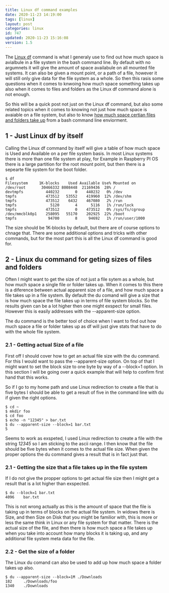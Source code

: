 ```yaml
---
title: Linux df command examples
date: 2020-11-23 14:19:00
tags: [linux]
layout: post
categories: linux
id: 747
updated: 2020-11-23 15:16:08
version: 1.5
---
```


The [Linux df](http://linuxcommand.org/lc3_man_pages/df1.html) command is what I generaly use to find out how much space is avialbule in a file system in the bash command line. By default with no argumnets it will give the amount of space availabule on all mounted file systems. It can also be given a mount point, or a path of a file, however it will still only give data for the file system as a whole. So then this rasis some questions when it comes to knwoing how much space something takes up also when it comes to files and folders as the Linux df command alone is not enough.

So this will be a quick post not just on the Linux df command, but also some related topics when it comes to knowing not just how much space is avaiable on a file system, but also to know [how much space certian files and folders take up](https://www.howtogeek.com/450366/how-to-get-the-size-of-a-file-or-directory-in-linux/) from a bash command line enviorment.

<!-- more -->

## 1 - Just Linux df by itself

Calling the Linux df command by itself will give a table of how much space is Used and Available on a per file system basis. In most Linux systems there is more than one file system at play, for Example in Raspberry PI OS there is a large partition for the root mount point, but then there is a sepearte file system for the boot folder.

```
$ df
Filesystem     1K-blocks    Used Available Use% Mounted on
/dev/root       30466332 8008448  21169436  28% /
devtmpfs          440232       0    440232   0% /dev
tmpfs             473512   53552    419960  12% /dev/shm
tmpfs             473512    6432    467080   2% /run
tmpfs               5120       4      5116   1% /run/lock
tmpfs             473512       0    473512   0% /sys/fs/cgroup
/dev/mmcblk0p1    258095   55170    202925  22% /boot
tmpfs              94700       8     94692   1% /run/user/1000
```

The size should be 1K-blocks by default, but there are of course options to chnage that. There are some additional options and tricks with other commands, but for the most part this is all the Linux df command is good for.

## 2 - Linux du command for geting sizes of files and folders

Often I might want to get the size of not just a file sytem as a whole, but how much space a single file or folder takes up. When it comes to this there is a diference between actual apparent size of a file, and how much space a file takes up in a file system. By default the du comand will give a size that is how much space the file takes up in terms of file system blocks. So the results given can be a lot higher then one might exspect for small files. However this is easily addresses with the --apparent-size option.

The du command is the better tool of choice when I want to find out how much space a file or folder takes up as df will just give stats that have to do with the whole file system.

### 2.1 - Getting actual Size of a file

First off I should cover how to get an actual file size with the du command. For this I would want to pass the --apparent-size option. On top of that I might want to set the block size to one byte by way of a --block=1 option. In this section I will be going over a quick example that will help to confirm first hand that this works.

So if I go to my home path and use Linux redirection to create a file that is five bytes I should be able to get a result of five in the command line with du if given the right options.

```
$ cd ~
$ mkdir foo
$ cd foo
$ echo -n "12345" > bar.txt
$ du --apparent-size --block=1 bar.txt
5
```

Seems to work as exspeted, I used Linux redirection to create a file with the string _12345_ so I am sticking to the ascii range. I then know that the file should be five bytes when it comes to the actual file size. When given the proper options the du command gives a result that is in fact just that.

### 2.1 - Getting the size that a file takes up in the file system

If I do not give the propper options to get actual file size then I might get a result that is a lot higher than exspected.

```
$ du --block=1 bar.txt
4096    bar.txt
```

This is not wrong actually as this is the amount of space that the file is taking up in terms of blocks on the actual file system. In widows there is Size, and then Size on Disk that you might be familior with, this is more or less the same think in Linux or any file system for that matter. There is the actual size of the file, and then there is how much space a file takes up when you take into account how many blocks it is taking up, and any additional file system meta data for the file. 

### 2.2 - Get the size of a folder

The Linux du comand can also be used to add up how much space a folder takes up also.

```
$ du --apparent-size --block=1M ./Downloads
182     ./Downloads/foo
1340    ./Downloads
```